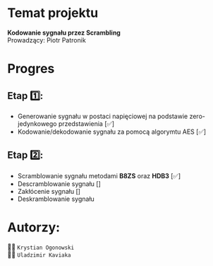 # Temat projektu 
**Kodowanie sygnału przez Scrambling**  
Prowadzący: Piotr Patronik
# Progres

## Etap 1️⃣:
- Generowanie sygnału w postaci napięciowej na podstawie zero-jedynkowego przedstawienia [✅]
- Kodowanie/dekodowanie sygnału za pomocą algorymtu AES [✅]  
## Etap 2️⃣:
- Scramblowanie sygnału metodami **B8ZS** oraz **HDB3** [✅]
- Descramblowanie sygnału []
- Zakłócenie sygnału []
- Deskramblowanie sygnału
# Autorzy:
👨‍💼 `Krystian Ogonowski`  
👨‍💼 `Uladzimir Kaviaka`
